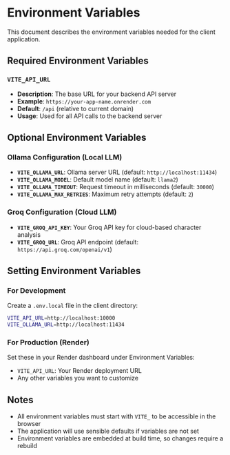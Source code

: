 # Environment Variables

This document describes the environment variables needed for the client application.

## Required Environment Variables

### `VITE_API_URL`
- **Description**: The base URL for your backend API server
- **Example**: `https://your-app-name.onrender.com`
- **Default**: `/api` (relative to current domain)
- **Usage**: Used for all API calls to the backend server

## Optional Environment Variables

### Ollama Configuration (Local LLM)
- **`VITE_OLLAMA_URL`**: Ollama server URL (default: `http://localhost:11434`)
- **`VITE_OLLAMA_MODEL`**: Default model name (default: `llama2`)
- **`VITE_OLLAMA_TIMEOUT`**: Request timeout in milliseconds (default: `30000`)
- **`VITE_OLLAMA_MAX_RETRIES`**: Maximum retry attempts (default: `2`)

### Groq Configuration (Cloud LLM)
- **`VITE_GROQ_API_KEY`**: Your Groq API key for cloud-based character analysis
- **`VITE_GROQ_URL`**: Groq API endpoint (default: `https://api.groq.com/openai/v1`)

## Setting Environment Variables

### For Development
Create a `.env.local` file in the client directory:
```bash
VITE_API_URL=http://localhost:10000
VITE_OLLAMA_URL=http://localhost:11434
```

### For Production (Render)
Set these in your Render dashboard under Environment Variables:
- `VITE_API_URL`: Your Render deployment URL
- Any other variables you want to customize

## Notes
- All environment variables must start with `VITE_` to be accessible in the browser
- The application will use sensible defaults if variables are not set
- Environment variables are embedded at build time, so changes require a rebuild
